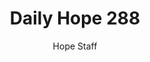 ---
image: /assets/img/daily-hope-default-artwork.png
title: Daily Hope 288
number: 288
categories:
  - Daily Hope
author: Hope Staff
notes: Daily Hope 288
embed: >-
  <iframe style="border-radius:12px" src="https://open.spotify.com/embed/episode/6TVJ8bmuzEAb2Rk9KYIDZm?utm_source=generator" width="100%" height="352" frameBorder="0" allowfullscreen="" allow="autoplay; clipboard-write; encrypted-media; fullscreen; picture-in-picture" loading="lazy"></iframe>
---